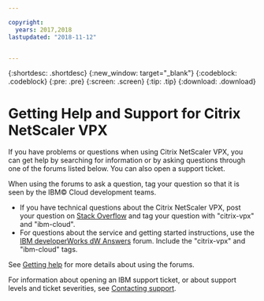 ```yaml
---

copyright:
  years: 2017,2018
lastupdated: "2018-11-12"


---
```


{:shortdesc: .shortdesc}
{:new_window: target="_blank"}
{:codeblock: .codeblock}
{:pre: .pre}
{:screen: .screen}
{:tip: .tip}
{:download: .download}

# Getting Help and Support for Citrix NetScaler VPX

If you have problems or questions when using Citrix NetScaler VPX, you can get help by searching for information or by asking questions through one of the forums listed below. You can also open a support ticket.

When using the forums to ask a question, tag your question so that it is seen by the IBM© Cloud development teams.

* If you have technical questions about the Citrix NetScaler VPX, post your question on [Stack Overflow](https://stackoverflow.com/search?q=citrix-vpx+ibm-cloud) and tag your question with "citrix-vpx" and "ibm-cloud".
* For questions about the service and getting started instructions, use the [IBM developerWorks dW Answers](https://developer.ibm.com/answers/topics/citrix-vpx.html?smartspace=ibm-cloud) forum. Include the "citrix-vpx" and "ibm-cloud" tags.

See [Getting help](https://{DomainName}/docs/get-support?topic=get-support-using-avatar) for more details about using the forums.

For information about opening an IBM support ticket, or about support levels and ticket severities, see [Contacting support](/docs/get-support?topic=get-support-contacting-bluemix-support-dedicated-local).